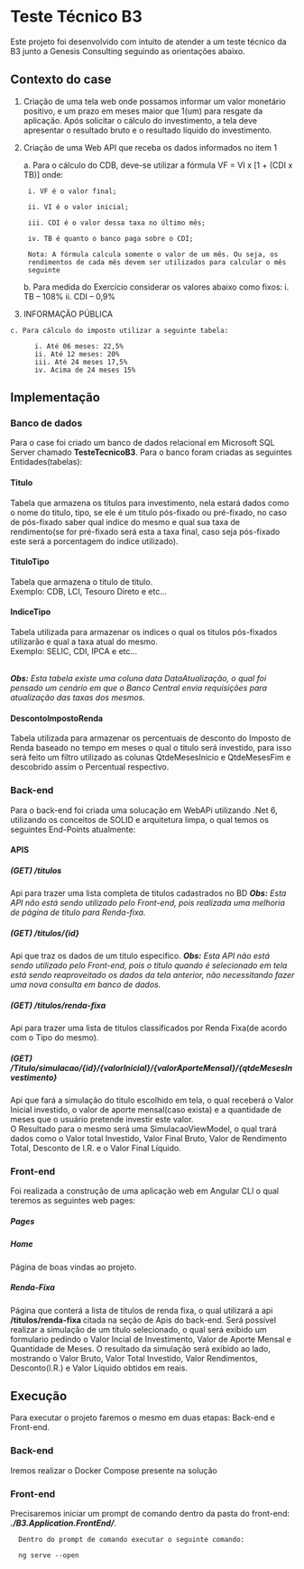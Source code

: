 # Teste Técnico B3
Este projeto foi desenvolvido com intuito de atender a um teste técnico da B3 junto a Genesis Consulting seguindo as orientações abaixo.

## Contexto do case
  1. Criação de uma tela web onde possamos informar um valor
monetário positivo, e um prazo em meses maior que 1(um) para resgate
da aplicação. Após solicitar o cálculo do investimento, a tela deve
apresentar o resultado bruto e o resultado líquido do investimento.

  2. Criação de uma Web API que receba os dados informados
no item 1

      a. Para o cálculo do CDB, deve-se utilizar a fórmula VF = VI x [1 +
(CDI x TB)] onde:

          i. VF é o valor final;
     
          ii. VI é o valor inicial;
     
          iii. CDI é o valor dessa taxa no último mês;
     
          iv. TB é quanto o banco paga sobre o CDI;
     
          Nota: A fórmula calcula somente o valor de um mês. Ou seja, os
          rendimentos de cada mês devem ser utilizados para calcular o mês
          seguinte
     
     b. Para medida do Exercício considerar os valores abaixo como fixos:
          i. TB – 108%
          ii. CDI – 0,9%

  3. INFORMAÇÃO PÚBLICA
     
    c. Para cálculo do imposto utilizar a seguinte tabela:
    
          i. Até 06 meses: 22,5%
          ii. Até 12 meses: 20%
          iii. Até 24 meses 17,5%
          iv. Acima de 24 meses 15%


## Implementação

### Banco de dados
Para o case foi criado um banco de dados relacional em Microsoft SQL Server chamado <b>TesteTecnicoB3</b>. 
Para o banco foram criadas as seguintes Entidades(tabelas):

#### Titulo
Tabela que armazena os titulos para investimento, nela estará dados como o nome do titulo, tipo, se ele é um titulo pós-fixado ou pré-fixado, no caso de pós-fixado saber qual indice do mesmo e qual sua taxa de rendimento(se for pré-fixado será esta a taxa final, caso seja pós-fixado este será a porcentagem do indice utilizado).

#### TituloTipo
Tabela que armazena o titulo de titulo.<br>
  Exemplo: CDB, LCI, Tesouro Direto e etc...
  
#### IndiceTipo
Tabela utilizada para armazenar os indices o qual os titulos pós-fixados utilizarão e qual a taxa atual do mesmo.<br>
  Exemplo: SELIC, CDI, IPCA e etc...<br><br>

  <i><b>Obs:</b> Esta tabela existe uma coluna data DataAtualização, o qual foi pensado um cenário em que o Banco Central envia requisições para atualização das taxas dos mesmos.</i>

#### DescontoImpostoRenda 
Tabela utilizada para armazenar os percentuais de desconto do Imposto de Renda baseado no tempo em meses o qual o titulo será investido, para isso será feito um filtro utilizado as colunas QtdeMesesInicio e QtdeMesesFim e descobrido assim o Percentual respectivo.



### Back-end
Para o back-end foi criada uma solucação em WebAPi utilizando .Net 6, utilizando os conceitos de SOLID e arquitetura limpa, o qual temos os seguintes End-Points atualmente:

#### APIS

##### (GET) /titulos 
  Api para trazer uma lista completa de titulos cadastrados no BD
  <i><b>Obs:</b> Esta API não está sendo utilizado pelo Front-end, pois realizada uma melhoria de página de titulo para Renda-fixa.</i>
  
##### (GET) /titulos/{id}
  Api que traz os dados de um titulo especifico.
  <i><b>Obs:</b> Esta API não está sendo utilizado pelo Front-end, pois o titulo quando é selecionado em tela está sendo reaproveitado os dados da tela anterior, não necessitando fazer uma nova consulta em banco de dados.</i>

##### (GET) /titulos/renda-fixa
  Api para trazer uma lista de titulos classificados por Renda Fixa(de acordo com o Tipo do mesmo).

##### (GET) /Titulo/simulacao/{id}/{valorInicial}/{valorAporteMensal}/{qtdeMesesInvestimento}
  Api que fará a simulação do titulo escolhido em tela, o qual receberá o Valor Inicial investido, o valor de aporte mensal(caso exista) e a quantidade de meses que o usuário pretende investir este valor.<br>
  O Resultado para o mesmo será uma SimulacaoViewModel, o qual trará dados como o Valor total Investido, Valor Final Bruto, Valor de Rendimento Total, Desconto de I.R. e o Valor Final Líquido.



### Front-end
Foi realizada a construção de uma aplicação web em Angular CLI o qual teremos as seguintes web pages:

##### Pages

##### Home
Página de boas vindas ao projeto.

##### Renda-Fixa
Página que conterá a lista de títulos de renda fixa, o qual utilizará a api <b> /titulos/renda-fixa </b> citada na seção de Apis do back-end. 
Será possível realizar a simulação de um título selecionado, o qual será exibido um formulario pedindo o Valor Incial de Investimento, Valor de Aporte Mensal e Quantidade de Meses.
O resultado da simulação será exibido ao lado, mostrando o Valor Bruto, Valor Total Investido, Valor Rendimentos, Desconto(I.R.) e Valor Líquido obtidos em reais.



## Execução

Para executar o projeto faremos o mesmo em duas etapas: Back-end e Front-end.

### Back-end

Iremos realizar o Docker Compose presente na solução


### Front-end

Precisaremos iniciar um prompt de comando dentro da pasta do front-end: <b><i>./B3.Application.FrontEnd/</i></b>.

      Dentro do prompt de comando executar o seguinte comando:

      ng serve --open


